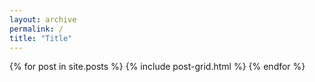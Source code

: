 ```yaml
---
layout: archive
permalink: /
title: "Title"
---
```


<div class="tiles">
{% for post in site.posts %}
	{% include post-grid.html %}
{% endfor %}
</div><!-- /.tiles -->
